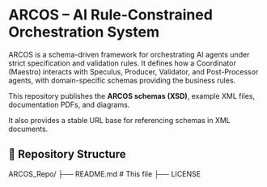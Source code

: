 # ARCOS – AI Rule-Constrained Orchestration System

ARCOS is a schema-driven framework for orchestrating AI agents under strict
specification and validation rules. It defines how a Coordinator (Maestro)
interacts with Speculus, Producer, Validator, and Post-Processor agents,
with domain-specific schemas providing the business rules.

This repository publishes the **ARCOS schemas (XSD)**, example XML files,
documentation PDFs, and diagrams.

It also provides a stable URL base for referencing schemas in XML documents.

## 📂 Repository Structure
ARCOS_Repo/
├── README.md # This file
├── LICENSE

